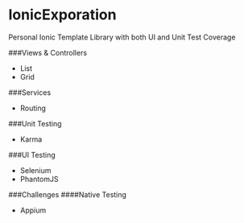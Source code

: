 # IonicExporation
Personal Ionic Template Library with both UI and Unit Test Coverage


###Views & Controllers
- List
- Grid

###Services
- Routing

###Unit Testing
- Karma 

###UI Testing
- Selenium
- PhantomJS

###Challenges
####Native Testing
- Appium


